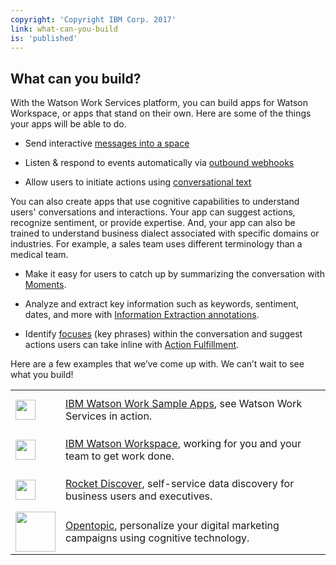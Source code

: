 ```yaml
---
copyright: 'Copyright IBM Corp. 2017'
link: what-can-you-build
is: 'published'
---
```


## What can you build?

With the Watson Work Services platform, you can build apps for Watson Workspace, or apps that stand on their own. Here are some of the things your apps will be able to do.

- Send interactive [messages into a space](guides/V1_wwsg_Spaces.md)

- Listen & respond to events automatically via [outbound webhooks](guides/V1_wwsg_Webhooks.md)

- Allow users to initiate actions using [conversational text](guides/V1_Action_Fulfillment.md)

You can also create apps that use cognitive capabilities to understand users' conversations and interactions. Your app can suggest actions, recognize sentiment, or provide expertise. And, your app can also be trained to understand business dialect associated with specific domains or industries. For example, a sales team uses different terminology than a medical team.

- Make it easy for users to catch up by summarizing the conversation with [Moments](guides/V1_wwsg_MomentIdentification.md).

- Analyze and extract key information such as keywords, sentiment, dates, and more with [Information Extraction annotations](guides/V1_Annotation_Message_Information_Extraction.md).

- Identify [focuses](guides/V1_wwsg_ActionIdentification.md) (key phrases) within the conversation and suggest actions users can take inline with [Action Fulfillment](guides/V1_Action_Fulfillment.md).

Here are a few examples that we’ve come up with. We can’t wait to see what you build!

<table border="0">
 <tr height="64">
  <td><img src="../images/GitHub-Mark-32px64w.png" style="height:32px;text-align:center;" /></td>
  <td><a href="https://github.com/watsonwork">IBM Watson Work Sample Apps</a>, see Watson Work Services in action.</td>
 </tr>
 <tr height="64">
  <td><img src="../images/IBMWatsonWorkspaceIcon64w.png" style="height:32px;text-align:center;" /></td>
  <td><a href="https://workspace.ibm.com/#">IBM Watson Workspace</a>, working for you and your team to get work done.</td>
 </tr>
 <tr height="64">
  <td><img src="../images/DiscoverIcon64w.png" style="height:32px;text-align:center;" /></td>
  <td><a href="http://www.rocketsoftware.com/products/discover-collaboration">Rocket Discover</a>, self-service data discovery for business users and executives.</td>
 </tr>
 <tr height="64">
  <td><img src="../images/opentopic-Logo.png" style="width:64px;text-align:center;" /></td>
  <td><a href="http://opentopic.com/ibm-workspaces/">Opentopic</a>, personalize your digital marketing campaigns using cognitive technology.
 </td>
 </tr>
 </table>
